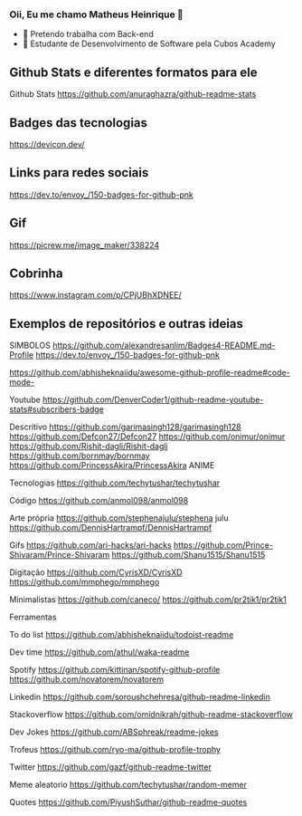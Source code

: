### Oii, Eu me chamo Matheus Heinrique 👋
- 🔭 Pretendo trabalha com Back-end
- 🌱 Estudante de Desenvolvimento de Software pela Cubos Academy

## Github Stats e diferentes formatos para ele

Github Stats
https://github.com/anuraghazra/github-readme-stats

## Badges das tecnologias

https://devicon.dev/

## Links para redes sociais

https://dev.to/envoy_/150-badges-for-github-pnk

## Gif

https://picrew.me/image_maker/338224

## Cobrinha

https://www.instagram.com/p/CPjUBhXDNEE/

## Exemplos de repositórios e outras ideias

SIMBOLOS
https://github.com/alexandresanlim/Badges4-README.md-Profile
https://dev.to/envoy_/150-badges-for-github-pnk

https://github.com/abhisheknaiidu/awesome-github-profile-readme#code-mode-

Youtube
https://github.com/DenverCoder1/github-readme-youtube-stats#subscribers-badge

Descritivo
https://github.com/garimasingh128/garimasingh128
https://github.com/Defcon27/Defcon27
https://github.com/onimur/onimur
https://github.com/Rishit-dagli/Rishit-dagli
https://github.com/bornmay/bornmay
https://github.com/PrincessAkira/PrincessAkira ANIME

Tecnologias
https://github.com/techytushar/techytushar

Código
https://github.com/anmol098/anmol098

Arte própria
https://github.com/stephenajulu/stephena
julu
https://github.com/DennisHartrampf/DennisHartrampf

Gifs
https://github.com/ari-hacks/ari-hacks
https://github.com/Prince-Shivaram/Prince-Shivaram
https://github.com/Shanu1515/Shanu1515

Digitação
https://github.com/CyrisXD/CyrisXD
https://github.com/mmphego/mmphego

Minimalistas
https://github.com/caneco/
https://github.com/pr2tik1/pr2tik1

Ferramentas

To do list
https://github.com/abhisheknaiidu/todoist-readme

Dev time
https://github.com/athul/waka-readme

Spotify
https://github.com/kittinan/spotify-github-profile
https://github.com/novatorem/novatorem

Linkedin
https://github.com/soroushchehresa/github-readme-linkedin

Stackoverflow
https://github.com/omidnikrah/github-readme-stackoverflow

Dev Jokes
https://github.com/ABSphreak/readme-jokes

Trofeus
https://github.com/ryo-ma/github-profile-trophy

Twitter
https://github.com/gazf/github-readme-twitter

Meme aleatorio
https://github.com/techytushar/random-memer

Quotes
https://github.com/PiyushSuthar/github-readme-quotes
